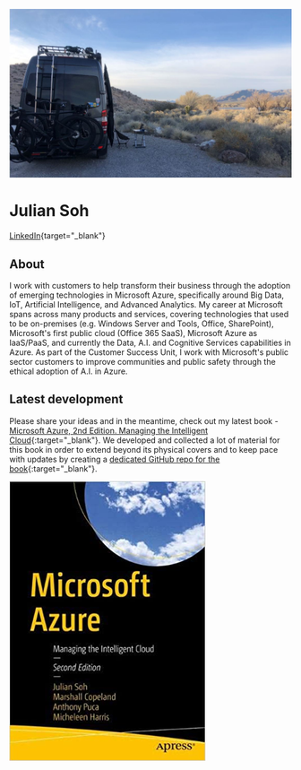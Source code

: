 ![image](docs/pics/Ollie.JPG)
# Julian Soh
[LinkedIn](https://www.linkedin.com/in/juliansoh/?lipi=urn%3Ali%3Apage%3Ad_flagship3_feed%3Bl6xFDO%2B8SN6dzX8GJqKL7w%3D%3D){target="_blank"}
## About
I work with customers to help transform their business through the adoption of emerging technologies in Microsoft Azure, specifically around Big Data, IoT, Artificial Intelligence, and Advanced Analytics. My career at Microsoft spans across many products and services, covering technologies that used to be on-premises (e.g. Windows Server and Tools, Office, SharePoint), Microsoft's first public cloud (Office 365 SaaS), Microsoft Azure as IaaS/PaaS, and currently the Data, A.I. and Cognitive Services capabilities in Azure. As part of the Customer Success Unit, I work with Microsoft's public sector customers to improve communities and public safety through the ethical adoption of A.I. in Azure.
## Latest development
Please share your ideas and in the meantime, check out my latest book - [Microsoft Azure, 2nd Edition. Managing the Intelligent Cloud](https://www.amazon.com/Microsoft-Azure-Managing-Intelligent-Cloud/dp/1484259572/){:target="_blank"}. We developed and collected a lot of material for this book in order to extend beyond its physical covers and to keep pace with updates by creating a [dedicated GitHub repo for the book](https://harris-soh-copeland-puca.github.io){:target="_blank"}.


![image](docs/pics/Microsoft_Azure_2nd_Edition.jpg)
